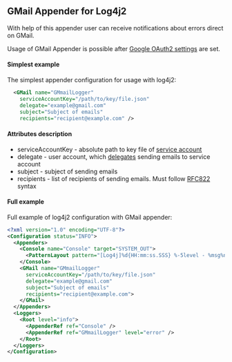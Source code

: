 ## GMail Appender for Log4j2

With help of this appender user can receive notifications about errors direct on GMail.

Usage of GMail Appender is possible after [Google OAuth2 settings](https://developers.google.com/identity/protocols/oauth2/service-account) are set.

#### Simplest example

The simplest appender configuration for usage with log4j2:

```xml
  <GMail name="GMmailLogger"
    serviceAccountKey="/path/to/key/file.json"
    delegate="example@gmail.com"
    subject="Subject of emails"
    recipients="recipient@example.com" />
```

#### Attributes description

* serviceAccountKey - absolute path to key file of [service account](https://cloud.google.com/iam/docs/service-account-overview)
* delegate - user account, which [delegates](https://developers.google.com/identity/protocols/oauth2/service-account#delegatingauthority) sending emails to service account
* subject - subject of sending emails
* recipients - list of recipients of sending emails. Must follow [RFC822](https://datatracker.ietf.org/doc/html/rfc822) syntax

#### Full example

Full example of log4j2 configuration with GMail appender:

```xml
<?xml version="1.0" encoding="UTF-8"?>
<Configuration status="INFO">
  <Appenders>
    <Console name="Console" target="SYSTEM_OUT">
      <PatternLayout pattern="[Log4j]%d{HH:mm:ss.SSS} %-5level - %msg%n" />
    </Console>
    <GMail name="GMmailLogger"
      serviceAccountKey="/path/to/key/file.json"
      delegate="example@gmail.com"
      subject="Subject of emails"
      recipients="recipient@example.com">
    </GMail>
  </Appenders>
  <Loggers>
    <Root level="info">
      <AppenderRef ref="Console" />
      <AppenderRef ref="GMmailLogger" level="error" />
    </Root>
  </Loggers>
</Configuration>
```
